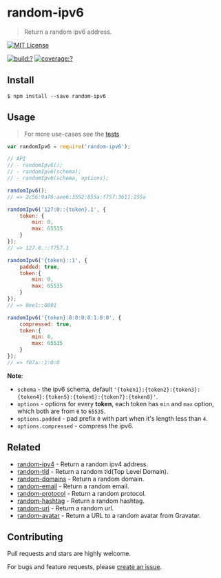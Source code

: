 # random-ipv6

> Return a random ipv6 address.

[![MIT License](https://img.shields.io/badge/license-MIT_License-green.svg?style=flat-square)](https://github.com/mock-end/random-ipv6/blob/master/LICENSE)

[![build:?](https://img.shields.io/travis/mock-end/random-ipv6/master.svg?style=flat-square)](https://travis-ci.org/mock-end/random-ipv6)
[![coverage:?](https://img.shields.io/coveralls/mock-end/random-ipv6/master.svg?style=flat-square)](https://coveralls.io/github/mock-end/random-ipv6)


## Install

```
$ npm install --save random-ipv6 
```

## Usage

> For more use-cases see the [tests](https://github.com/mock-end/random-ipv4/blob/master/test/spec/index.js)


```js
var randomIpv6 = require('random-ipv6');

// API
// - randomIpv6();
// - randomIpv6(schema);
// - randomIpv6(schema, options);

randomIpv6();
// => 2c56:9a76:aee6:3552:855a:f757:3611:255a

randomIpv6('127:0::{token}.1', {
    token: {
        min: 0,
        max: 65535
    }
});
// => 127.0.::f757.1

randomIpv6('{token}::1', {
    padded: true,
    token:{
        min: 0,
        max: 65535
    }
});
// => 0ee1::0001

randomIpv6('{token}:0:0:0:0:1:0:0', {
    compressed: true,
    token:{
        min: 0,
        max: 65535
    }
});
// => f07a::1:0:0

```

**Note**:

- `schema` - the ipv6 schema, default `'{token1}:{token2}:{token3}:{token4}:{token5}:{token6}:{token7}:{token8}'`.
- `options` - options for every **token**, each token has `min` and `max` option, which both are from `0` to `65535`.
- `options.padded` - pad prefix `0` with part when it's length less than `4`.
- `options.compressed` - compress the ipv6.


## Related

- [random-ipv4](https://github.com/mock-end/random-ipv4) - Return a random ipv4 address.
- [random-tld](https://github.com/mock-end/random-tld) - Return a random tld(Top Level Domain).
- [random-domains](https://github.com/mock-end/random-domains) - Return a random domain.
- [random-email](https://github.com/mock-end/random-email) - Return a random email.
- [random-protocol](https://github.com/mock-end/random-protocol) - Return a random protocol.
- [random-hashtag](https://github.com/mock-end/random-tld) - Return a random hashtag.
- [random-uri](https://github.com/mock-end/random-uri.git) - Return a random url.
- [random-avatar](https://github.com/mock-end/random-avatar) - Return a URL to a random avatar from Gravatar.


## Contributing

Pull requests and stars are highly welcome.

For bugs and feature requests, please [create an issue](https://github.com/mock-end/random-ipv4/issues/new).
